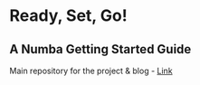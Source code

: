 # Ready, Set, Go! 
## A Numba Getting Started Guide

Main repository for the project & blog - [Link](https://realworldpython.hashnode.dev/ready-set-go-getting-started-with-numba)
